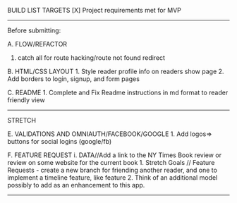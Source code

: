 BUILD LIST TARGETS
[X] Project requirements met for MVP
_____________________________
Before submitting:

A. FLOW/REFACTOR
 1. catch all for route hacking/route not found redirect
 

B. HTML/CSS LAYOUT
    1. Style reader profile info on readers show page
    2. Add borders to login, signup, and form pages
   
C. README
    1. Complete and Fix Readme instructions in md format to reader friendly view
____________________________________    
STRETCH

E. VALIDATIONS AND OMNIAUTH/FACEBOOK/GOOGLE
    1. Add logos=> buttons for social logins (google/fb)

F. FEATURE REQUEST
    i. DATA//Add a link to the NY Times Book review or review on some website for the current book
    1. Stretch Goals // Feature Requests - create a new branch for friending another reader, and one to implement a timeline feature, like feature
    2. Think of an additional model possibly to add as an enhancement to this app.
______________________________



